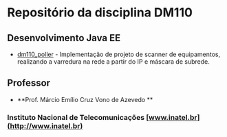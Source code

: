 # Repositório da disciplina DM110
## Desenvolvimento Java EE

* [dm110_poller](https://github.com/furvao/dm110_poller/tree/master/dm110_poller) - Implementação de projeto de scanner de equipamentos, 
realizando a varredura na rede a partir do IP e máscara de subrede.

## Professor
* **Prof. Márcio Emílio Cruz Vono de Azevedo **

### Instituto Nacional de Telecomunicações [www.inatel.br](http://www.inatel.br)
